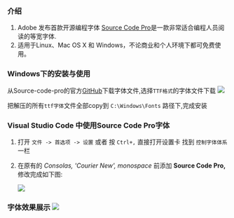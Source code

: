 ### 介绍

1. Adobe 发布首款开源编程字体 [Source Code Pro](https://github.com/adobe-fonts/source-code-pro)是一款非常适合编程人员阅读的等宽字体.
2. 适用于Linux、Mac OS X 和 Windows，不论商业和个人环境下都可免费使用。

### Windows下的安装与使用

从Source-code-pro的官方[GitHub](https://github.com/adobe-fonts/source-code-pro/releases)下载字体文件,选择`TTF格式`的字体文件下载
![](https://cdn.jsdelivr.net/gh/aobocodoeo/imgbank@master/20210121050816.png)

把解压的所有`ttf字体`文件全部copy到 `C:\Windows\Fonts` 路径下,完成安装

  

### Visual Studio Code 中使用Source Code Pro字体

1. 打开 `文件 -> 首选项 -> 设置` 或者 按 `Ctrl+,`  直接打开设置卡 找到 `控制字体体系` 一栏 

2. 在原有的 *Consolas, 'Courier New', monospace* 前添加 **Source Code Pro,** 修改完成如下图:

   ![](https://cdn.jsdelivr.net/gh/aobocodoeo/imgbank@master/20210121050830.png)



### 字体效果展示		![](https://cdn.jsdelivr.net/gh/aobocodoeo/imgbank@master/20210121052446.jpg)
